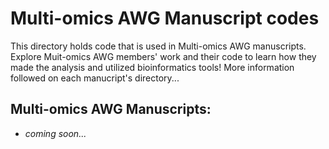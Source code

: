 # Multi-omics AWG Manuscript codes

This directory holds code that is used in Multi-omics AWG manuscripts. Explore Muit-omics AWG members' work and their code to learn how they made the analysis and utilized bioinformatics tools! More information followed on each manucript's directory... 

## Multi-omics AWG Manuscripts:

- *coming soon...*

